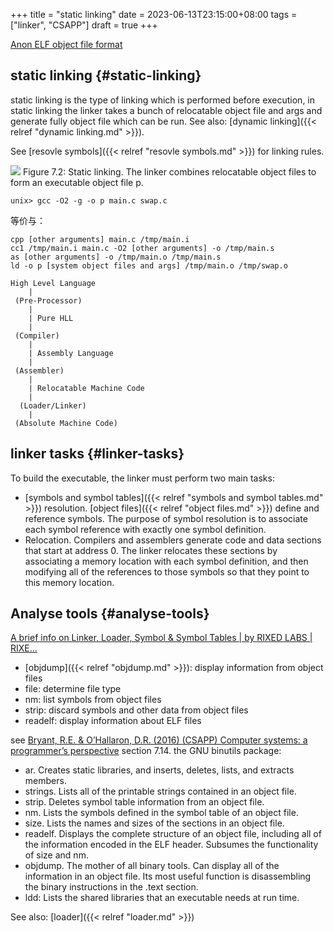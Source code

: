 +++
title = "static linking"
date = 2023-06-13T23:15:00+08:00
tags = ["linker", "CSAPP"]
draft = true
+++

[Anon ELF object file format](//select/items/1_HB8FFAHN)


## static linking {#static-linking}

static linking is the type of linking which is performed before execution, in static linking the linker takes a bunch of relocatable object file and args and generate fully object file which can be run. See also: [dynamic linking]({{< relref "dynamic linking.md" >}}).

See [resovle symbols]({{< relref "resovle symbols.md" >}}) for linking rules.

![](/ox-hugo/2023-06-12_15-34-05_screenshot.png)
Figure 7.2: Static linking. The linker combines relocatable object files to form an executable object file p.

```shell
unix> gcc -O2 -g -o p main.c swap.c
```

等价与：

```shell
cpp [other arguments] main.c /tmp/main.i
cc1 /tmp/main.i main.c -O2 [other arguments] -o /tmp/main.s
as [other arguments] -o /tmp/main.o /tmp/main.s
ld -o p [system object files and args] /tmp/main.o /tmp/swap.o
```

```fundamental
High Level Language
    |
 (Pre-Processor)
    |
    | Pure HLL
    |
 (Compiler)
    |
    | Assembly Language
    |
 (Assembler)
    |
    | Relocatable Machine Code
    |
  (Loader/Linker)
    |
 (Absolute Machine Code)
```


## linker tasks {#linker-tasks}

To build the executable, the linker must perform two main tasks:

-   [symbols and symbol tables]({{< relref "symbols and symbol tables.md" >}}) resolution. [object files]({{< relref "object files.md" >}}) define and reference symbols. The purpose of symbol resolution is to associate each symbol reference with exactly one symbol definition.
-   Relocation. Compilers and assemblers generate code and data sections that start at address 0. The linker relocates these sections by associating a memory location with each symbol definition, and then modifying all of the references to those symbols so that they point to this memory location.


## Analyse tools {#analyse-tools}

[A brief info on Linker, Loader, Symbol &amp; Symbol Tables | by RIXED LABS | RIXE...](https://medium.com/ax1al/a-brief-info-on-linker-loader-symbol-symbol-tables-2fed729eb490)

-   [objdump]({{< relref "objdump.md" >}}): display information from object files
-   file: determine file type
-   nm: list symbols from object files
-   strip: discard symbols and other data from object files
-   readelf: display information about ELF files

see [Bryant, R.E. &amp; O’Hallaron, D.R. (2016) (CSAPP) Computer systems: a programmer’s perspective](//select/items/1_W553JXNY) section 7.14.
the <span class="underline">GNU binutils package</span>:

-   ar. Creates static libraries, and inserts, deletes, lists, and extracts members.
-   strings. Lists all of the printable strings contained in an object file.
-   strip. Deletes symbol table information from an object file.
-   nm. Lists the symbols defined in the symbol table of an object file.
-   size. Lists the names and sizes of the sections in an object file.
-   readelf. Displays the complete structure of an object file, including all of the information encoded in the ELF header. Subsumes the functionality of size and nm.
-   objdump. The mother of all binary tools. Can display all of the information in an object file. Its most useful function is disassembling the binary instructions in the .text section.
-   ldd: Lists the shared libraries that an executable needs at run time.

See also: [loader]({{< relref "loader.md" >}})
